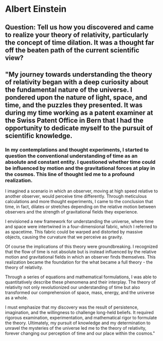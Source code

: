 # Albert Einstein

## Question: Tell us how you discovered and came to realize your theory of relativity, particularly the concept of time dilation.  It was a thought far off the beaten path of the current scientific view?

## "My journey towards understanding the theory of relativity began with a deep curiosity about the fundamental nature of the universe. I pondered upon the nature of light, space, and time, and the puzzles they presented. It was during my time working as a patent examiner at the Swiss Patent Office in Bern that I had the opportunity to dedicate myself to the pursuit of scientific knowledge.

### In my contemplations and thought experiments, I started to question the conventional understanding of time as an absolute and constant entity. I questioned whether time could be influenced by motion and the gravitational forces at play in the cosmos. This line of thought led me to a profound realization.

I imagined a scenario in which an observer, moving at high speed relative to another observer, would perceive time differently. Through meticulous calculations and more thought experiments, I came to the conclusion that time, in fact, dilates or stretches depending on the relative motion between observers and the strength of gravitational fields they experience.

I envisioned a new framework for understanding the universe, where time and space were intertwined in a four-dimensional fabric, which I referred to as spacetime. This fabric could be warped and distorted by massive objects, causing the curvature that we perceive as gravity.

Of course the implications of this theory were groundbreaking. I recognized that the flow of time is not absolute but is instead influenced by the relative motion and gravitational fields in which an observer finds themselves. This realization became the foundation for the what became a full theory - the theory of relativity.

Through a series of equations and mathematical formulations, I was able to quantitatively describe these phenomena and their interplay. The theory of relativity not only revolutionized our understanding of time but also transformed our comprehension of space, mass, energy, and the universe as a whole.

I must emphasize that my discovery was the result of persistence, imagination, and the willingness to challenge long-held beliefs. It required rigorous examination, experimentation, and mathematical rigor to formulate the theory. Ultimately, my pursuit of knowledge and my determination to unravel the mysteries of the universe led me to the theory of relativity, forever changing our perception of time and our place within the cosmos."
